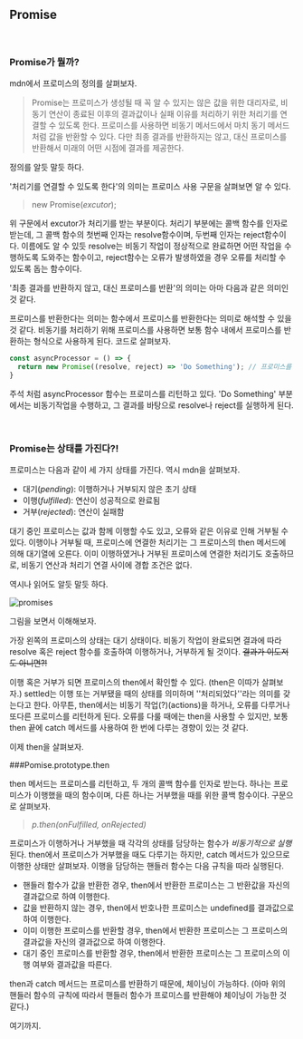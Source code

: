 ## Promise

<br>

### Promise가 뭘까?

mdn에서 프로미스의 정의를 살펴보자.

> Promise는 프로미스가 생성될 때 꼭 알 수 있지는 않은 값을 위한 대리자로, 비동기 연산이 종료된 이후의 결과값이나 실패 이유를 처리하기 위한 처리기를 연결할 수 있도록 한다. 프로미스를 사용하면 비동기 메서드에서 마치 동기 메서드처럼 값을 반환할 수 있다. 다만 최종 결과를 반환하지는 않고, 대신 프로미스를 반환해서 미래의 어떤 시점에 결과를 제공한다.

정의를 알듯 말듯 하다. 

'처리기를 연결할 수 있도록 한다'의 의미는 프로미스 사용 구문을 살펴보면 알 수 있다.

> new Promise(*excutor*);

위 구문에서 excutor가 처리기를 받는 부분이다. 처리기 부분에는 콜백 함수를 인자로 받는데, 그 콜백 함수의 첫번째 인자는 resolve함수이며, 두번째 인자는 reject함수이다. 이름에도 알 수 있듯 resolve는 비동기 작업이 정상적으로 완료하면 어떤 작업을 수행하도록 도와주는 함수이고, reject함수는 오류가 발생하였을 경우 오류를 처리할 수 있도록 돕는 함수이다.

'최종 결과를 반환하지 않고, 대신 프로미스를 반환'의 의미는 아마 다음과 같은 의미인 것 같다.

프로미스를 반환한다는 의미는 함수에서 프로미스를 반환한다는 의미로 해석할 수 있을 것 같다. 비동기를 처리하기 위해 프로미스를 사용하면 보통 함수 내에서 프로미스를 반환하는 형식으로 사용하게 된다. 코드로 살펴보자.

```javascript
const asyncProcessor = () => {
  return new Promise((resolve, reject) => 'Do Something'); // 프로미스를 반환하고 있다.
}
```

주석 처럼 asyncProcessor 함수는 프로미스를 리턴하고 있다. 'Do Something' 부분에서는 비동기작업을 수행하고, 그 결과를 바탕으로 resolve나 reject를 실행하게 된다.

<br>

### Promise는 상태를 가진다?!

프로미스는 다음과 같이 세 가지 상태를 가진다. 역시 mdn을 살펴보자.

- 대기(*pending*): 이행하거나 거부되지 않은 초기 상태
- 이행(*fulfilled*): 연산이 성공적으로 완료됨 
- 거부(*rejected*): 연산이 실패함

대기 중인 프로미스는 값과 함께 이행할 수도 있고, 오류와 같은 이유로 인해 거부될 수 있다. 이행이나 거부될 때, 프로미스에 연결한 처리기는 그 프로미스의 then 메서드에 의해 대기열에 오른다. 이미 이행하였거나 거부된 프로미스에 연결한 처리기도 호출하므로, 비동기 연산과 처리기 연결 사이에 경합 조건은 없다.

역시나 읽어도 알듯 말듯 하다.

![promises](https://mdn.mozillademos.org/files/8633/promises.png)

그림을 보면서 이해해보자.

가장 왼쪽의 프로미스의 상태는 대기 상태이다. 비동기 작업이 완료되면 결과에 따라 resolve 혹은 reject 함수를 호출하여 이행하거나, 거부하게 될 것이다. ~~결과가 이도저도 아니면?!~~

이행 혹은 거부가 되면 프로미스의 then에서 확인할 수 있다. (then은 이따가 살펴보자.) settled는 이행 또는 거부됐을 때의 상태를 의미하며 ''처리되었다''라는 의미를 갖는다고 한다. 아무튼, then에서는 비동기 작업(?)(actions)을 하거나, 오류를 다루거나 또다른 프로미스를 리턴하게 된다. 오류를 다룰 때에는 then을 사용할 수 있지만, 보통 then 끝에 catch 메서드를 사용하여 한 번에 다루는 경향이 있는 것 같다.

이제 then을 살펴보자.

###Pomise.prototype.then   

then 메서드는 프로미스를 리턴하고, 두 개의 콜백 함수를 인자로 받는다. 하나는 프로미스가 이행했을 때의 함수이며, 다른 하나는 거부했을 때를 위한 콜백 함수이다. 구문으로 살펴보자.

> *p.then(onFulfilled, onRejected)*

프로미스가 이행하거나 거부했을 때 각각의 상태를 담당하는 함수가 *비동기적으로 실행*된다. then에서 프로미스가 거부했을 때도 다루기는 하지만, catch 메서드가 있으므로 이행한 상태만 살펴보자. 이행을 담당하는 핸들러 함수는 다음 규칙을 따라 실행된다.

- 핸들러 함수가 값을 반환한 경우, then에서 반환한 프로미스는 그 반환값을 자신의 결과값으로 하여 이행한다.
- 값을 반환하지 않는 경우, then에서 반호나한 프로미스는 undefined를 결과값으로 하여 이행한다.
- 이미 이행한 프로미스를 반환할 경우, then에서 반환한 프로미스는 그 프로미스의 결과값을 자신의 결과값으로 하여 이행한다.
- 대기 중인 프로미스를 반환할 경우, then에서 반환한 프로미스는 그 프로미스의 이행 여부와 결과값을 따른다.



then과 catch 메서드는 프로미스를 반환하기 때문에, 체이닝이 가능하다. (아마 위의 핸들러 함수의 규칙에 따라서 핸들러 함수가 프로미스를 반환해야 체이닝이 가능한 것 같다.)

여기까지.


